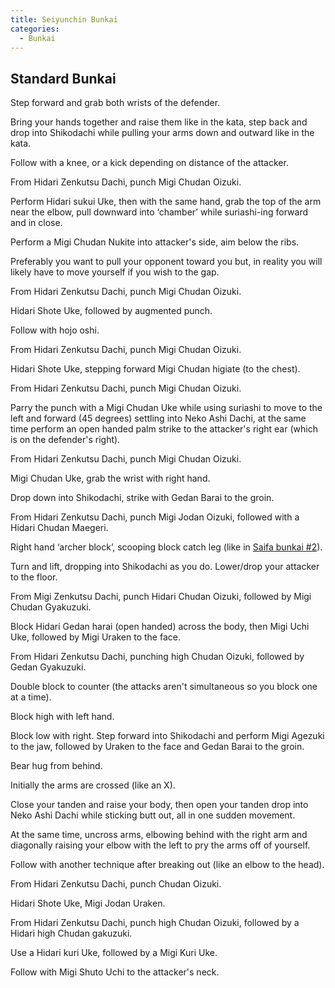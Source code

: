 ```yaml
---
title: Seiyunchin Bunkai
categories:
  - Bunkai
---
```


## Standard Bunkai

<Attack-Defense-Container label="1. Wrist grab escape">
   <Attack-Defense type="attack">Step forward and grab both wrists of the defender.</Attack-Defense>
   <Attack-Defense type="defense">
   <p>Bring your hands together and raise them like in the kata, step back and drop into Shikodachi while pulling your arms down and outward like in the kata.</p>
   <p>Follow with a knee, or a kick depending on distance of the attacker.</p>
   </Attack-Defense>
</Attack-Defense-Container>

<Attack-Defense-Container label="2. Scooping block and Nukite">
   <Attack-Defense type="attack">From Hidari Zenkutsu Dachi, punch Migi Chudan Oizuki.</Attack-Defense>
   <Attack-Defense type="defense">
   <p>Perform Hidari sukui Uke, then with the same hand, grab the top of the arm near the elbow, pull downward into ‘chamber’ while suriashi-ing forward and in close.</p>
   <p>Perform a Migi Chudan Nukite into attacker's side, aim below the ribs.</p>
   <p>Preferably you want to pull your opponent toward you but, in reality you will likely have to move yourself if you wish to the gap.</p>
   </Attack-Defense>
</Attack-Defense-Container>

<Attack-Defense-Container label="3. Augmented punch and push">
   <Attack-Defense type="attack">From Hidari Zenkutsu Dachi, punch Migi Chudan Oizuki.</Attack-Defense>
   <Attack-Defense type="defense">
   <p>Hidari Shote Uke, followed by augmented punch.</p>
   <p>Follow with hojo oshi.</p>
   </Attack-Defense>
</Attack-Defense-Container>

<Attack-Defense-Container label="4. Block and elbow">
   <Attack-Defense type="attack">From Hidari Zenkutsu Dachi, punch Migi Chudan Oizuki.</Attack-Defense>
   <Attack-Defense type="defense">
   <p>Hidari Shote Uke, stepping forward Migi Chudan higiate (to the chest).</p>
   </Attack-Defense>
</Attack-Defense-Container>

<Attack-Defense-Container label="5. Block and strike to the ear">
   <Attack-Defense type="attack">From Hidari Zenkutsu Dachi, punch Migi Chudan Oizuki.</Attack-Defense>
   <Attack-Defense type="defense">
   <p>Parry the punch with a Migi Chudan Uke while using suriashi to move to the left and forward (45 degrees) settling into Neko Ashi Dachi, at the same time perform an open handed palm strike to the attacker's right ear (which is on the defender's right).</p>
   </Attack-Defense>
</Attack-Defense-Container>

<Attack-Defense-Container label="6. Block and Gedan Barai strike">
   <Attack-Defense type="attack">From Hidari Zenkutsu Dachi, punch Migi Chudan Oizuki.</Attack-Defense>
   <Attack-Defense type="defense">
   <p>Migi Chudan Uke, grab the wrist with right hand.</p>
   <p>Drop down into Shikodachi, strike with Gedan Barai to the groin.</p>
   </Attack-Defense>
</Attack-Defense-Container>

<Attack-Defense-Container label="7. Block and takedown">
   <Attack-Defense type="attack">From Hidari Zenkutsu Dachi, punch Migi Jodan Oizuki, followed with a Hidari Chudan Maegeri.</Attack-Defense>
   <Attack-Defense type="defense">
   <p>Right hand ‘archer block’, scooping block catch leg (like in <a href="Saifa_(Bunkai)">Saifa bunkai #2</a>).</p>
   <p>Turn and lift, dropping into Shikodachi as you do. Lower/drop your attacker to the floor.</p>
   </Attack-Defense>
</Attack-Defense-Container>


<Attack-Defense-Container label="8. Block-block-Uraken">
   <Attack-Defense type="attack">From Migi Zenkutsu Dachi, punch Hidari Chudan Oizuki, followed by Migi Chudan Gyakuzuki.</Attack-Defense>
   <Attack-Defense type="defense">
   <p>Block Hidari Gedan harai (open handed) across the body, then Migi Uchi Uke, followed by Migi Uraken to the face.</p>
   </Attack-Defense>
</Attack-Defense-Container>


<Attack-Defense-Container label="9. Double block">
   <Attack-Defense type="attack">From Hidari Zenkutsu Dachi, punching high Chudan Oizuki, followed by Gedan Gyakuzuki.</Attack-Defense>
   <Attack-Defense type="defense">
   <p>Double block to counter (the attacks aren't simultaneous so you block one at a time).</p>
   <p>Block high with left hand.</p>
   <p>Block low with right. Step forward into Shikodachi and perform Migi Agezuki to the jaw, followed by Uraken to the face and Gedan Barai to the groin.</p>
   </Attack-Defense>
</Attack-Defense-Container>



<Attack-Defense-Container label="10. Bear hug from behind escape">
   <Attack-Defense type="attack">Bear hug from behind.</Attack-Defense>
   <Attack-Defense type="defense">
   <p>Initially the arms are crossed (like an X).</p>
   <p>Close your tanden and raise your body, then open your tanden drop into Neko Ashi Dachi while sticking butt out, all in one sudden movement.</p>
   <p>At the same time, uncross arms, elbowing behind with the right arm and diagonally raising your elbow with the left to pry the arms off of yourself.</p>
   <p>Follow with another technique after breaking out (like an elbow to the head).</p>
   </Attack-Defense>
</Attack-Defense-Container>

<Attack-Defense-Container label="11. Shote Uke-Uraken">
   <Attack-Defense type="attack">From Hidari Zenkutsu Dachi, punch Chudan Oizuki.</Attack-Defense>
   <Attack-Defense type="defense">
   <p>Hidari Shote Uke, Migi Jodan Uraken.</p>
   </Attack-Defense>
</Attack-Defense-Container>


<Attack-Defense-Container label="Double Kuri Uke">
   <Attack-Defense type="attack">From Hidari Zenkutsu Dachi, punch high Chudan Oizuki, followed by a Hidari high Chudan gakuzuki.</Attack-Defense>
   <Attack-Defense type="defense">
   <p>Use a Hidari kuri Uke, followed by a Migi Kuri Uke.</p>
   <p>Follow with Migi Shuto Uchi to the attacker's neck.</p>
   </Attack-Defense>
</Attack-Defense-Container>

